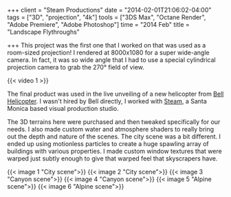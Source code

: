 +++
client = "Steam Productions"
date = "2014-02-01T21:06:02-04:00"
tags = ["3D", "projection", "4k"]
tools = ["3DS Max", "Octane Render", "Adobe Premiere", "Adobe Photoshop"]
time = "2014 Feb"
title = "Landscape Flythroughs"

+++
This project was the first one that I worked on that was used as a room-sized projection! I rendered at 8000x1080 for a super wide-angle camera. In fact, it was so wide angle that I had to use a special cylindrical projection camera to grab the 270° field of view.

{{< video 1 >}}

The final product was used in the live unveiling of a new helicopter from [Bell Helicopter](http://www.bellhelicopter.com/). I wasn't hired by Bell directly, I worked with [Steam](http://www.steamshow.com/), a Santa Monica based visual production studio.

The 3D terrains here were purchased and then tweaked specifically for our needs. I also made custom water and atmosphere shaders to really bring out the depth and nature of the scenes. The city scene was a bit different. I ended up using motionless particles to create a huge spawling array of buildings with various properties. I made custom window textures that were warped just subtly enough to give that warped feel that skyscrapers have.

{{< image 1 "City scene">}}
{{< image 2 "City scene">}}
{{< image 3 "Canyon scene">}}
{{< image 4 "Canyon scene">}}
{{< image 5 "Alpine scene">}}
{{< image 6 "Alpine scene">}}
